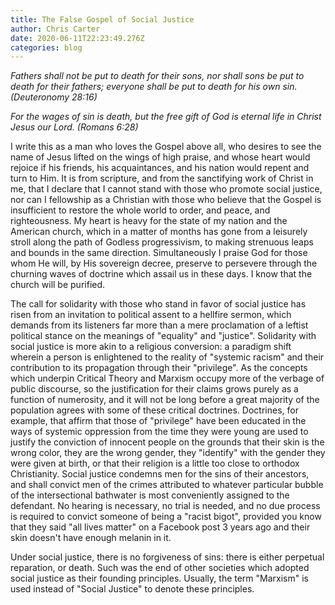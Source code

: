 ```yaml
---
title: The False Gospel of Social Justice
author: Chris Carter
date: 2020-06-11T22:23:49.276Z
categories: blog
---
```

*Fathers shall not be put to death for their sons, nor shall sons be put to death for their fathers; everyone shall be put to death for his own sin. (Deuteronomy 28:16)*

*For the wages of sin is death, but the free gift of God is eternal life in Christ Jesus our Lord. (Romans 6:28)*

I write this as a man who loves the Gospel above all, who desires to see the name of Jesus lifted on the wings of high praise, and whose heart would rejoice if his friends, his acquaintances, and his nation would repent and turn to Him. It is from scripture, and from the sanctifying work of Christ in me, that I declare that I cannot stand with those who promote social justice, nor can I fellowship as a Christian with those who believe that the Gospel is insufficient to restore the whole world to order, and peace, and righteousness. My heart is heavy for the state of my nation and the American church, which in a matter of months has gone from a leisurely stroll along the path of Godless progressivism, to making strenuous leaps and bounds in the same direction. Simultaneously I praise God for those whom He will, by His sovereign decree, preserve to persevere through the churning waves of doctrine which assail us in these days. I know that the church will be purified. 

The call for solidarity with those who stand in favor of social justice has risen from an invitation to political assent to a hellfire sermon, which demands from its listeners far more than a mere proclamation of a leftist political stance on the meanings of "equality" and "justice". Solidarity with social justice is more akin to a religious conversion: a paradigm shift wherein a person is enlightened to the reality of "systemic racism" and their contribution to its propagation through their "privilege". As the concepts which underpin Critical Theory and Marxism occupy more of the verbage of public discourse, so the justification for their claims grows purely as a function of numerosity, and it will not be long before a great majority of the population agrees with some of these critical doctrines. Doctrines, for example, that affirm that those of "privilege" have been educated in the ways of systemic oppression from the time they were young are used to justify the conviction of innocent people on the grounds that their skin is the wrong color, they are the wrong gender, they "identify" with the gender they were given at birth, or that their religion is a little too close to orthodox Christianity. Social justice condemns men for the sins of their ancestors, and shall convict men of the crimes attributed to whatever particular bubble of the intersectional bathwater is most conveniently assigned to the defendant. No hearing is necessary, no trial is needed, and no due process is required to convict someone of being a "racist bigot", provided you know that they said "all lives matter" on a Facebook post 3 years ago and their skin doesn't have enough melanin in it. 

Under social justice, there is no forgiveness of sins: there is either perpetual reparation, or death. Such was the end of other societies which adopted social justice as their founding principles. Usually, the term "Marxism" is used instead of "Social Justice" to denote these principles.